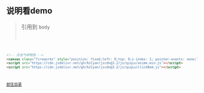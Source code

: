 ## 说明看demo

> 引用到 <code>body<code>

```HTML
<!-- 点击气球特效 -->
<canvas class="fireworks" style="position: fixed;left: 0;top: 0;z-index: 1; pointer-events: none;" ></canvas>
<script src="https://cdn.jsdelivr.net/gh/AiCyan/jscdn@3.2/js/qiqiu/anime.min.js"></script>
<script src="https://cdn.jsdelivr.net/gh/AiCyan/jscdn@3.2/js/qiqiu/clickBom.js"></script>
```

[前往目录](https://github.com/AiCyan/cdn/js/qiqiu)

